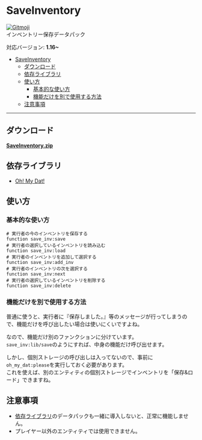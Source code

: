# SaveInventory
[![Gitmoji](https://img.shields.io/badge/gitmoji-%20😜%20😍-FFDD67)](https://gitmoji.dev/)  
インベントリー保存データパック

対応バージョン: **1.16~**
- [SaveInventory](#saveinventory)
  - [ダウンロード](#ダウンロード)
  - [依存ライブラリ](#依存ライブラリ)
  - [使い方](#使い方)
    - [基本的な使い方](#基本的な使い方)
    - [機能だけを別で使用する方法](#機能だけを別で使用する方法)
  - [注意事項](#注意事項)
***
## ダウンロード
<ins>**[SaveInventory.zip](https://github.com/DiyCMD/SaveInventory/releases/download/1.1.1/SaveInventory.zip)**</ins>
## 依存ライブラリ
* [Oh! My Dat!](https://github.com/Ai-Akaishi/OhMyDat)
## 使い方
### 基本的な使い方
```mcfunction
# 実行者の今のインベントリを保存する
function save_inv:save
# 実行者の選択しているインベントリを読み込む
function save_inv:load
# 実行者のインベントリを追加して選択する
function save_inv:add_inv
# 実行者のインベントリの次を選択する
function save_inv:next
# 実行者の選択しているインベントリを削除する
function save_inv:delete
```
### 機能だけを別で使用する方法
普通に使うと、実行者に『保存しました。』等のメッセージが行ってしまうので、機能だけを呼び出したい場合は使いにくいですよね。

なので、機能だけ別のファンクションに分けています。  
`save_inv:lib/save`のようにすれば、中身の機能だけ呼び出せます。

しかし、個別ストレージの呼び出しは入ってないので、事前に`oh_my_dat:please`を実行しておく必要があります。  
これを使えば、別のエンティティの個別ストレージでインベントリを「保存&ロード」できますね。
## 注意事項
* [依存ライブラリ](#依存ライブラリ)のデータパックも一緒に導入しないと、正常に機能しません。
* プレイヤー以外のエンティティでは使用できません。